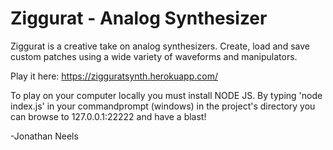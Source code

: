 # Ziggurat - Analog Synthesizer

Ziggurat is a creative take on analog synthesizers. Create, load and save custom patches using a wide variety of waveforms and manipulators.

Play it here: https://zigguratsynth.herokuapp.com/

To play on your computer locally you must install NODE JS. 
By typing 'node index.js' in your commandprompt (windows) in the project's directory you can browse to 127.0.0.1:22222 and have a blast!

-Jonathan Neels